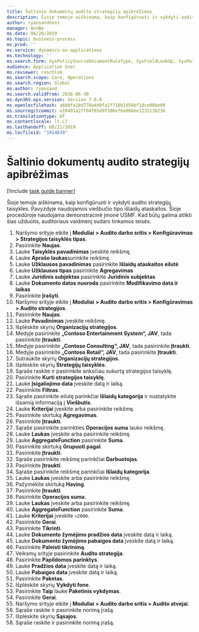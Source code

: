 ```yaml
---
title: Šaltinio dokumentų audito strategijų apibrėžimas
description: Šioje temoje aiškinama, kaip konfigūruoti ir vykdyti audito strategijų taisykles.
author: ryansandness
manager: AnnBe
ms.date: 08/20/2019
ms.topic: business-process
ms.prod: ''
ms.service: dynamics-ax-applications
ms.technology: ''
ms.search.form: SysPolicySourceDocumentRuleType, SysFieldLookUp, SysPolicyListPage, SysPolicy, AuditPolicyRule, SysQueryForm, SysQueryFieldLookUp, AuditPolicyDateSelection, AuditPolicyAdditionalOption, BatchJob, CaseDetail
audience: Application User
ms.reviewer: roschlom
ms.search.scope: Core, Operations
ms.search.region: Global
ms.author: ryansand
ms.search.validFrom: 2016-06-30
ms.dyn365.ops.version: Version 7.0.0
ms.openlocfilehash: a6b0fa28d778a4d9fa1f718b1d50bf1dce00be00
ms.sourcegitcommit: e10491a2ff04f65d9f306ef6e068ee123213b23b
ms.translationtype: HT
ms.contentlocale: lt-LT
ms.lasthandoff: 08/21/2019
ms.locfileid: "1914839"
---
```

# <a name="define-audit-policies-for-source-documents"></a>Šaltinio dokumentų audito strategijų apibrėžimas

[!include [task guide banner](../../includes/task-guide-banner.md)]

Šioje temoje aiškinama, kaip konfigūruoti ir vykdyti audito strategijų taisykles. Pavyzdyje naudojamos viešbučio tipo išlaidų ataskaitos. Šioje procedūroje naudojama demonstracinė įmonė USMF. Kad būtų galima atlikti šias užduotis, auditoriaus vaidmenį sudaro tinkamos teisės.

1. Naršymo srityje eikite į **Moduliai > Audito darbo sritis > Konfigūravimas > Strategijos taisyklės tipas**.
2. Pasirinkite **Naujas**.
3. Lauke **Taisyklės pavadinimas** įveskite reikšmę.
4. Lauke **Aprašo laukas**surinkite reikšmę.
5. Lauke **Užklausos pavadinimas** pasirinkite **Išlaidų ataskaitos eilutė**
6. Lauke **Užklausos tipas** pasirinkite **Agregavimas**
7. Lauke **Juridinis subjektas** pasirinkite **Juridinis subjektas**
8. Lauke **Dokumento datos nuoroda** pasirinkite **Modifikavimo data ir laikas**
9. Pasirinkite **Įrašyti**.
10. Naršymo srityje eikite į **Moduliai > Audito darbo sritis > Konfigūravimas > Audito strategijos**.
11. Pasirinkite **Naujas**.
12. Lauke **Pavadinimas** įveskite reikšmę.
13. Išplėskite skyrių **Organizacijų strategijos**.
14. Medyje pasirinkite **„Contoso Entertainment System“, JAV**, tada pasirinkite **Įtraukti**.
15. Medyje pasirinkite **„Contoso Consulting“, JAV**, tada pasirinkite **Įtraukti**.
16. Medyje pasirinkite **„Contoso Retail“, JAV**, tada pasirinkite **Įtraukti**.
17. Sutraukite skyrių **Organizacijų strategijos**.
18. Išplėskite skyrių **Strategijų taisyklės**.
19. Sąraše raskite ir pasirinkite anksčiau sukurtą strategijos taisyklę.
20. Pasirinkite **Kurti strategijos taisyklę**.
21. Lauke **Įsigaliojimo data** įveskite datą ir laiką.
22. Pasirinkite **Filtras**.
23. Sąraše pasirinkite eilutę parinkčiai **Išlaidų kategorija** ir nustatykite išsamią informaciją į **Viešbutis**.
24. Lauke **Kriterijai** įveskite arba pasirinkite reikšmę.
25. Pasirinkite skirtuką **Agregavimas**.
26. Pasirinkite **Įtraukti**.
27. Sąraše pasirinkite parinkties **Operacijos suma** lauko reikšmę.
28. Lauke **Laukas** įveskite arba pasirinkite reikšmę.
29. Lauke **AggregateFunction** pasirinkite **Suma**.
30. Pasirinkite skirtuką **Grupuoti pagal**.
31. Pasirinkite **Įtraukti**.
32. Sąraše pasirinkite reikšmę parinkčiai **Darbuotojas**.
33. Pasirinkite **Įtraukti**.
34. Sąraše pasirinkite reikšmę parinkčiai **Išlaidų kategorija**.
35. Lauke **Laukas** įveskite arba pasirinkite reikšmę.
36. Pažymėkite skirtuką **Having**.
37. Pasirinkite **Įtraukti**.
38. Pasirinkite **Operacijos suma**.
39. Lauke **Laukas** įveskite arba pasirinkite reikšmę.
40. Lauke **AggregateFunction** pasirinkite **Suma**.
41. Lauke **Kriterijai** įveskite `>2000`.
42. Pasirinkite **Gerai**.
43. Pasirinkite **Tikrinti**.
44. Lauke **Dokumento žymėjimo pradžios data** įveskite datą ir laiką.
45. Lauke **Dokumento žymėjimo pabaigos data** įveskite datą ir laiką.
46. Pasirinkite **Paleisti tikrinimą**.
47. Veiksmų srityje pasirinkite **Audito strategija**.
48. Pasirinkite **Papildomos parinktys**.
49. Lauke **Pradžios data** įveskite datą ir laiką.
50. Lauke **Pabaigos data** įveskite datą ir laiką.
51. Pasirinkite **Paketas**.
52. Išplėskite skyrių **Vykdyti fone**.
53. Pasirinkite **Taip** lauke **Paketinis vykdymas**.
54. Pasirinkite **Gerai**.
55. Naršymo srityje eikite į **Moduliai > Audito darbo sritis > Audito atvejai**.
56. Sąraše raskite ir pasirinkite norimą įrašą.
57. Išplėskite skyrių **Sąsajos**.
58. Sąraše raskite ir pasirinkite norimą įrašą.

